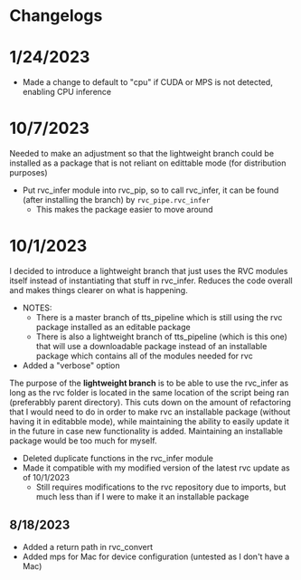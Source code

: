# Changelogs

# 1/24/2023
- Made a change to default to "cpu" if CUDA or MPS is not detected, enabling CPU inference

# 10/7/2023
Needed to make an adjustment so that the lightweight branch could be installed as a package that is not reliant on edittable mode (for distribution purposes)
- Put rvc_infer module into rvc_pip, so to call rvc_infer, it can be found (after installing the branch) by ```rvc_pipe.rvc_infer```
    - This makes the package easier to move around

# 10/1/2023
I decided to introduce a lightweight branch that just uses the RVC modules itself instead of instantiating that stuff in rvc_infer.  Reduces the code overall and makes things clearer on what is happening.
- NOTES:
    - There is a master branch of tts_pipeline which is still using the rvc package installed as an editable package
    - There is also a lightweight branch of tts_pipeline (which is this one) that will use a downloadable package instead of an installable package which contains all of the modules needed for rvc
- Added a "verbose" option

The purpose of the **lightweight branch** is to be able to use the rvc_infer as long as the rvc folder is located in the same location of the script being ran (preferabbly parent directory).  This cuts down on the amount of refactoring that I would need to do in order to make rvc an installable package (without having it in editabble mode), while maintaining the ability to easily update it in the future in case new functionality is added.  Maintaining an installable package would be too much for myself.
- Deleted duplicate functions in the rvc_infer module
- Made it compatible with my modified version of the latest rvc update as of 10/1/2023
    - Still requires modifications to the rvc repository due to imports, but much less than if I were to make it an installable package

## 8/18/2023
- Added a return path in rvc_convert
- Added mps for Mac for device configuration (untested as I don't have a Mac)


